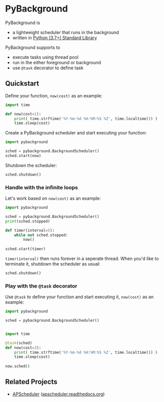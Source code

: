 # PyBackground

PyBackground is

* a lightweight scheduler that runs in the background
* written in [Python (3.7+) Standard Library](https://docs.python.org/3.7/library/) 



PyBackground supports to

* execute tasks using thread pool
* run in the either foreground or background
* use `@task` decorator to define task



## Quickstart

Define your function, `now(cost)` as an example:

```python
import time

def now(cost=1):
    print( time.strftime('%Y-%m-%d %H:%M:%S %Z', time.localtime()) )
    time.sleep(cost)
```

Create a PyBackground scheduler and start executing your function:

```python
import pybackground

sched = pybackground.BackgroundScheduler()
sched.start(now)
```

Shutdown the scheduler:

```python
sched.shutdown()
```



### Handle with the infinite loops

Let's work based on `now(cost)` as an example:

```python
import pybackground

sched = pybackground.BackgroundScheduler()
print(sched.stopped)

def timer(interval=5):
    while not sched.stopped:
        now()
        
sched.start(timer)
```

`timer(interval)` then runs forever in a seperate thread. When you'd like to terminate it, shutdown the scheduler as usual:

```python
sched.shutdown()
```



### Play with the `@task` decorator

Use `@task` to define your function and start executing it, `now(cost)` as an example:

```python
import pybackground

sched = pybackground.BackgroundScheduler()


import time

@task(sched)
def now(cost=3):
    print( time.strftime('%Y-%m-%d %H:%M:%S %Z', time.localtime()) )
    time.sleep(cost)
    
now.sched()
```



## Related Projects

* [APScheduler](https://github.com/agronholm/apscheduler) ([apscheduler.readthedocs.org](http://apscheduler.readthedocs.org))
